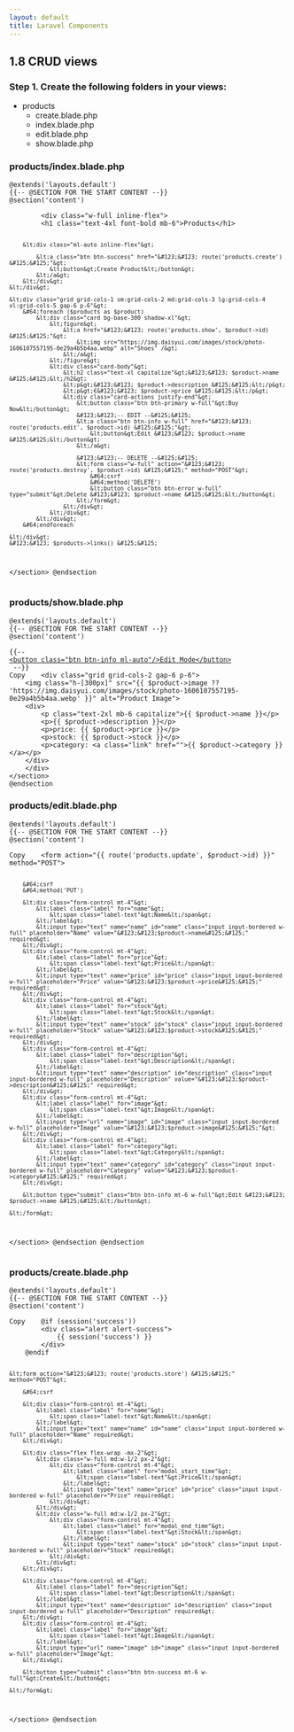 ```yaml
---
layout: default
title: Laravel Components
---
```


<h2>1.8 CRUD views</h2>
<h3>Step 1. Create the following folders in your views:</h3>
<ul>
<li>products
<ul>
<li>create.blade.php</li>
<li>index.blade.php</li>
<li>edit.blade.php</li>
<li>show.blade.php</li>
</ul>
</li>
</ul>


<h3>products/index.blade.php</h3>
<div class="codesnippet-wrapper">
<div class="line-numbers"></div>
<pre class="codesnippet"><code>@extends('layouts.default')
{{-- @SECTION FOR THE START CONTENT --}}
@section('content')
<section class="mx-auto py-8 px-12 bg-base-100 rounded-md shadow-mdg">
        &lt;div class="w-full inline-flex"&gt;
        &lt;h1 class="text-4xl font-bold mb-6"&gt;Products&lt;/h1&gt;

        &lt;div class="ml-auto inline-flex"&gt;

            &lt;a class="btn btn-success" href="&#123;&#123; route('products.create') &#125;&#125;"&gt;
                &lt;button&gt;Create Product&lt;/button&gt;
            &lt;/a&gt;
        &lt;/div&gt;
    &lt;/div&gt;

    &lt;div class="grid grid-cols-1 sm:grid-cols-2 md:grid-cols-3 lg:grid-cols-4 xl:grid-cols-5 gap-6 p-6"&gt;
        &#64;foreach ($products as $product)
            &lt;div class="card bg-base-300 shadow-xl"&gt;
                &lt;figure&gt;
                    &lt;a href="&#123;&#123; route('products.show', $product->id) &#125;&#125;"&gt;
                        &lt;img src="https://img.daisyui.com/images/stock/photo-1606107557195-0e29a4b5b4aa.webp" alt="Shoes" /&gt;
                    &lt;/a&gt;
                &lt;/figure&gt;
                &lt;div class="card-body"&gt;
                    &lt;h2 class="text-xl capitalize"&gt;&#123;&#123; $product->name &#125;&#125;&lt;/h2&gt;
                    &lt;p&gt;&#123;&#123; $product->description &#125;&#125;&lt;/p&gt;
                    &lt;p&gt;€&#123;&#123; $product->price &#125;&#125;&lt;/p&gt;
                    &lt;div class="card-actions justify-end"&gt;
                        &lt;button class="btn btn-primary w-full"&gt;Buy Now&lt;/button&gt;
                        &#123;&#123;-- EDIT --&#125;&#125;
                        &lt;a class="btn btn-info w-full" href="&#123;&#123; route('products.edit', $product->id) &#125;&#125;"&gt;
                            &lt;button&gt;Edit &#123;&#123; $product->name &#125;&#125;&lt;/button&gt;
                        &lt;/a&gt;

                        &#123;&#123;-- DELETE --&#125;&#125;
                        &lt;form class="w-full" action="&#123;&#123; route('products.destroy', $product->id) &#125;&#125;" method="POST"&gt;
                            &#64;csrf
                            &#64;method('DELETE')
                            &lt;button class="btn btn-error w-full" type="submit"&gt;Delete &#123;&#123; $product->name &#125;&#125;&lt;/button&gt;
                        &lt;/form&gt;
                    &lt;/div&gt;
                &lt;/div&gt;
            &lt;/div&gt;
        &#64;endforeach

    &lt;/div&gt;
    &#123;&#123; $products->links() &#125;&#125;

&lt;/section&gt;
@endsection</code></pre></div>


<h3>products/show.blade.php</h3>
<div class="codesnippet-wrapper">
<div class="line-numbers"></div>
<pre class="codesnippet"><code>@extends('layouts.default')
{{-- @SECTION FOR THE START CONTENT --}}
@section('content')
<section>
{{-- <a href="{{route('products.edit', $product->id)}}">
&lt;button class="btn btn-info ml-auto"/&gt;Edit Mode&lt;/button&gt;
</a> --}}
Copy    &lt;div class="grid grid-cols-2 gap-6 p-6"&gt;
    &lt;img class="h-[300px]" src="&#123;&#123; $product->image ?? 'https://img.daisyui.com/images/stock/photo-1606107557195-0e29a4b5b4aa.webp' &#125;&#125;" alt="Product Image"&gt;
    &lt;div&gt;
        &lt;p class="text-2xl mb-6 capitalize"&gt;&#123;&#123; $product->name &#125;&#125;&lt;/p&gt;
        &lt;p&gt;&#123;&#123; $product->description &#125;&#125;&lt;/p&gt;
        &lt;p&gt;price: &#123;&#123; $product->price &#125;&#125;&lt;/p&gt;
        &lt;p&gt;stock: &#123;&#123; $product->stock &#125;&#125;&lt;/p&gt;
        &lt;p&gt;category: &lt;a class="link" href=""&gt;&#123;&#123; $product->category &#125;&#125;&lt;/a&gt;&lt;/p&gt;
    &lt;/div&gt;
    &lt;/div&gt;
&lt;/section&gt;
@endsection</code></pre></div>


<h3>products/edit.blade.php</h3>
<div class="codesnippet-wrapper">
<div class="line-numbers"></div>
<pre class="codesnippet"><code>@extends('layouts.default')
{{-- @SECTION FOR THE START CONTENT --}}
@section('content')
<section class="w-[30%] mx-auto py-8 px-12 bg-base-100 rounded-md shadow-md">
Copy    &lt;form action="&#123;&#123; route('products.update', $product->id) &#125;&#125;" method="POST"&gt;

        &#64;csrf
        &#64;method('PUT')

        &lt;div class="form-control mt-4"&gt;
            &lt;label class="label" for="name"&gt;
                &lt;span class="label-text"&gt;Name&lt;/span&gt;
            &lt;/label&gt;
            &lt;input type="text" name="name" id="name" class="input input-bordered w-full" placeholder="Name" value="&#123;&#123;$product->name&#125;&#125;" required&gt;
        &lt;/div&gt;
        &lt;div class="form-control mt-4"&gt;
            &lt;label class="label" for="price"&gt;
                &lt;span class="label-text"&gt;Price&lt;/span&gt;
            &lt;/label&gt;
            &lt;input type="text" name="price" id="price" class="input input-bordered w-full" placeholder="Price" value="&#123;&#123;$product->price&#125;&#125;" required&gt;
        &lt;/div&gt;
        &lt;div class="form-control mt-4"&gt;
            &lt;label class="label" for="stock"&gt;
                &lt;span class="label-text"&gt;Stock&lt;/span&gt;
            &lt;/label&gt;
            &lt;input type="text" name="stock" id="stock" class="input input-bordered w-full" placeholder="Stock" value="&#123;&#123;$product->stock&#125;&#125;" required&gt;
        &lt;/div&gt;
        &lt;div class="form-control mt-4"&gt;
            &lt;label class="label" for="description"&gt;
                &lt;span class="label-text"&gt;Description&lt;/span&gt;
            &lt;/label&gt;
            &lt;input type="text" name="description" id="description" class="input input-bordered w-full" placeholder="Description" value="&#123;&#123;$product->description&#125;&#125;" required&gt;
        &lt;/div&gt;
        &lt;div class="form-control mt-4"&gt;
            &lt;label class="label" for="image"&gt;
                &lt;span class="label-text"&gt;Image&lt;/span&gt;
            &lt;/label&gt;
            &lt;input type="url" name="image" id="image" class="input input-bordered w-full" placeholder="Image" value="&#123;&#123;$product->image&#125;&#125;"&gt;
        &lt;/div&gt;
        &lt;div class="form-control mt-4"&gt;
            &lt;label class="label" for="category"&gt;
                &lt;span class="label-text"&gt;Category&lt;/span&gt;
            &lt;/label&gt;
            &lt;input type="text" name="category" id="category" class="input input-bordered w-full" placeholder="Category" value="&#123;&#123;$product->category&#125;&#125;" required&gt;
        &lt;/div&gt;

        &lt;button type="submit" class="btn btn-info mt-6 w-full"&gt;Edit &#123;&#123; $product->name &#125;&#125;&lt;/button&gt;

    &lt;/form&gt;
&lt;/section&gt;
@endsection
@endsection</code></pre></div>


<h3>products/create.blade.php</h3>
<div class="codesnippet-wrapper">
<div class="line-numbers"></div>
<pre class="codesnippet"><code>@extends('layouts.default')
{{-- @SECTION FOR THE START CONTENT --}}
@section('content')
<section class="w-[30%] mx-auto py-8 px-12 bg-base-100 rounded-md shadow-md">
Copy    &#64;if (session('success'))
        &lt;div class="alert alert-success"&gt;
            &#123;&#123; session('success') &#125;&#125;
        &lt;/div&gt;
    &#64;endif

    &lt;form action="&#123;&#123; route('products.store') &#125;&#125;" method="POST"&gt;

        &#64;csrf

        &lt;div class="form-control mt-4"&gt;
            &lt;label class="label" for="name"&gt;
                &lt;span class="label-text"&gt;Name&lt;/span&gt;
            &lt;/label&gt;
            &lt;input type="text" name="name" id="name" class="input input-bordered w-full" placeholder="Name" required&gt;
        &lt;/div&gt;

        &lt;div class="flex flex-wrap -mx-2"&gt;
            &lt;div class="w-full md:w-1/2 px-2"&gt;
                &lt;div class="form-control mt-4"&gt;
                    &lt;label class="label" for="modal_start_time"&gt;
                        &lt;span class="label-text"&gt;Price&lt;/span&gt;
                    &lt;/label&gt;
                    &lt;input type="text" name="price" id="price" class="input input-bordered w-full" placeholder="Price" required&gt;
                &lt;/div&gt;
            &lt;/div&gt;
            &lt;div class="w-full md:w-1/2 px-2"&gt;
                &lt;div class="form-control mt-4"&gt;
                    &lt;label class="label" for="modal_end_time"&gt;
                        &lt;span class="label-text"&gt;Stock&lt;/span&gt;
                    &lt;/label&gt;
                    &lt;input type="text" name="stock" id="stock" class="input input-bordered w-full" placeholder="Stock" required&gt;
                &lt;/div&gt;
            &lt;/div&gt;
        &lt;/div&gt;

        &lt;div class="form-control mt-4"&gt;
            &lt;label class="label" for="description"&gt;
                &lt;span class="label-text"&gt;Description&lt;/span&gt;
            &lt;/label&gt;
            &lt;input type="text" name="description" id="description" class="input input-bordered w-full" placeholder="Description" required&gt;
        &lt;/div&gt;
        &lt;div class="form-control mt-4"&gt;
            &lt;label class="label" for="image"&gt;
                &lt;span class="label-text"&gt;Image&lt;/span&gt;
            &lt;/label&gt;
            &lt;input type="url" name="image" id="image" class="input input-bordered w-full" placeholder="Image"&gt;
        &lt;/div&gt;

        &lt;button type="submit" class="btn btn-success mt-6 w-full"&gt;Create&lt;/button&gt;

    &lt;/form&gt;
&lt;/section&gt;
&#64;endsection</code></pre></div>
